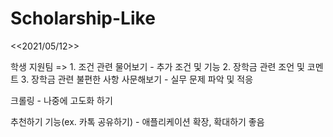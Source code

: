 # Scholarship-Like

<<2021/05/12>>

학생 지원팀
=>  1. 조건 관련 물어보기 - 추가 조건 및 기능
    2. 장학금 관련 조언 및 코멘트
    3. 장학금 관련 불편한 사항 사문해보기 - 실무 문제 파악 및 적응
    
크롤링 - 나중에 고도화 하기

추천하기 기능(ex. 카톡 공유하기) - 애플리케이션 확장, 확대하기 좋음
